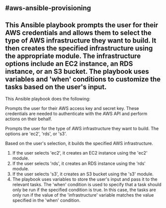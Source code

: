 #aws-ansible-provisioning
---
This Ansible playbook prompts the user for their AWS credentials and allows them to select the type of AWS infrastructure they want to build. It then creates the specified infrastructure using the appropriate module. The infrastructure options include an EC2 instance, an RDS instance, or an S3 bucket. The playbook uses variables and 'when' conditions to customize the tasks based on the user's input.
---

This Ansible playbook does the following:

Prompts the user for their AWS access key and secret key. These credentials are needed to authenticate with the AWS API and perform actions on their behalf.

Prompts the user for the type of AWS infrastructure they want to build. The options are 'ec2', 'rds', or 's3'.

Based on the user's selection, it builds the specified AWS infrastructure.

1. If the user selects 'ec2', it creates an EC2 instance using the 'ec2' module.
2. If the user selects 'rds', it creates an RDS instance using the 'rds' module.
3. If the user selects 's3', it creates an S3 bucket using the 's3' module.
4. The playbook uses variables to store the user's input and pass it to the relevant tasks. The 'when' condition is used to specify that a task should only be run if the specified condition is true. In this case, the tasks are only run if the value of the 'infrastructure' variable matches the value specified in the 'when' condition.
